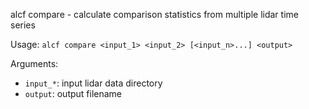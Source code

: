 
alcf compare - calculate comparison statistics from multiple lidar time series

Usage: `alcf compare <input_1> <input_2> [<input_n>...] <output>`

Arguments:

- `input_*`: input lidar data directory
- `output`: output filename
	